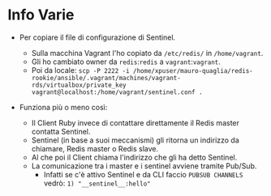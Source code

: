 # Info Varie
* Per copiare il file di configurazione di Sentinel.
  * Sulla macchina Vagrant l'ho copiato da `/etc/redis/` in `/home/vagrant`.
  * Gli ho cambiato owner da `redis`:`redis` a `vagrant`:`vagrant`.
  * Poi da locale: `scp -P 2222 -i /home/xpuser/mauro-quaglia/redis-rookie/ansible/.vagrant/machines/vagrant-rds/virtualbox/private_key vagrant@localhost:/home/vagrant/sentinel.conf .`
  
* Funziona più o meno così:
  * Il Client Ruby invece di contattare direttamente il Redis master contatta Sentinel.
  * Sentinel (in base a suoi meccanismi) gli ritorna un indirizzo da chiamare, Redis master o Redis slave.
  * Al che poi il Client chiama l'indirizzo che gli ha detto Sentinel.
  * La comunicazione tra i master e i sentinel avviene tramite Pub/Sub.
    * Infatti se c'è attivo Sentinel e da CLI faccio `PUBSUB CHANNELS` vedrò: `1) "__sentinel__:hello"`

